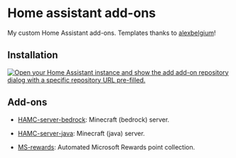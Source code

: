 # Home assistant add-ons

My custom Home Assistant add-ons. Templates thanks to [alexbelgium](https://github.com/alexbelgium/hassio-addons)!

## Installation

[![Open your Home Assistant instance and show the add add-on repository dialog with a specific repository URL pre-filled.](https://my.home-assistant.io/badges/supervisor_add_addon_repository.svg)](https://my.home-assistant.io/redirect/supervisor_add_addon_repository/?repository_url=https%3A%2F%2Fgithub.com%2Fwilliamcorsel%2Fhassio-addons)

## Add-ons

- [HAMC-server-bedrock](hamc-server-bedrock/): Minecraft (bedrock) server.

- [HAMC-server-java](hamc-server-java/): Minecraft (java) server.

- [MS-rewards](msrewards/): Automated Microsoft Rewards point collection.
